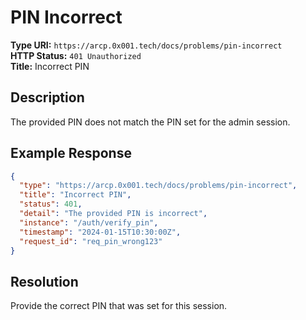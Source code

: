 # PIN Incorrect

**Type URI:** `https://arcp.0x001.tech/docs/problems/pin-incorrect`  
**HTTP Status:** `401 Unauthorized`  
**Title:** Incorrect PIN

## Description

The provided PIN does not match the PIN set for the admin session.

## Example Response

```json
{
  "type": "https://arcp.0x001.tech/docs/problems/pin-incorrect",
  "title": "Incorrect PIN",
  "status": 401,
  "detail": "The provided PIN is incorrect",
  "instance": "/auth/verify_pin",
  "timestamp": "2024-01-15T10:30:00Z",
  "request_id": "req_pin_wrong123"
}
```

## Resolution

Provide the correct PIN that was set for this session.